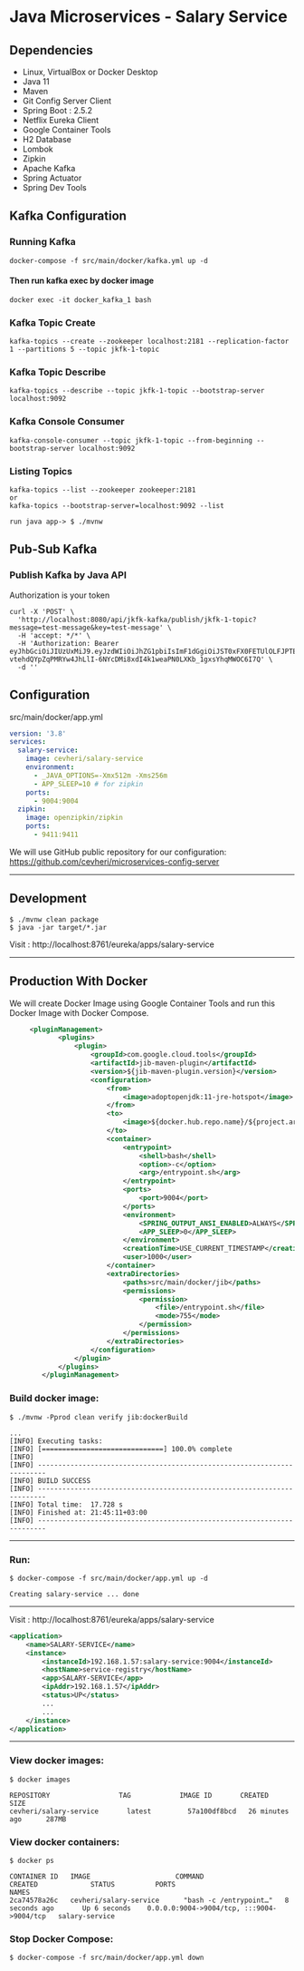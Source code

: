 # Java Microservices - Salary Service

## Dependencies
* Linux, VirtualBox or Docker Desktop
* Java 11
* Maven
* Git Config Server Client
* Spring Boot : 2.5.2
* Netflix Eureka Client
* Google Container Tools
* H2 Database
* Lombok
* Zipkin
* Apache Kafka
* Spring Actuator
* Spring Dev Tools


## Kafka Configuration

### Running Kafka

```shell
docker-compose -f src/main/docker/kafka.yml up -d
```

#### Then run kafka exec by docker image

```shell
docker exec -it docker_kafka_1 bash
```

### Kafka Topic Create

```shell
kafka-topics --create --zookeeper localhost:2181 --replication-factor 1 --partitions 5 --topic jkfk-1-topic
```

### Kafka Topic Describe

```shell
kafka-topics --describe --topic jkfk-1-topic --bootstrap-server localhost:9092
```

### Kafka Console Consumer

```shell
kafka-console-consumer --topic jkfk-1-topic --from-beginning --bootstrap-server localhost:9092
```

### Listing Topics

```shell
kafka-topics --list --zookeeper zookeeper:2181
or
kafka-topics --bootstrap-server=localhost:9092 --list
```

```text
run java app-> $ ./mvnw
```

## Pub-Sub Kafka

### Publish Kafka by Java API

Authorization is your token

```shell
curl -X 'POST' \
  'http://localhost:8080/api/jkfk-kafka/publish/jkfk-1-topic?message=test-message&key=test-message' \
  -H 'accept: */*' \
  -H 'Authorization: Bearer eyJhbGciOiJIUzUxMiJ9.eyJzdWIiOiJhZG1pbiIsImF1dGgiOiJST0xFX0FETUlOLFJPTEVfVVNFUiIsImV4cCI6MTYyNjI1NzYyOX0.S77IXWzmQ3nols5ysZvyAzm-vtehdQYpZqPMRYw4JhLlI-6NYcDMi8xdI4k1weaPN0LXKb_1gxsYhqMWOC6I7Q' \
  -d ''
```


## Configuration
src/main/docker/app.yml
```yaml
version: '3.8'
services:
  salary-service:
    image: cevheri/salary-service
    environment:
      - _JAVA_OPTIONS=-Xmx512m -Xms256m
      - APP_SLEEP=10 # for zipkin
    ports:
      - 9004:9004
  zipkin:
    image: openzipkin/zipkin
    ports:
      - 9411:9411
```


We will use GitHub public repository for our configuration:
https://github.com/cevheri/microservices-config-server

---
## Development
```shell
$ ./mvnw clean package
$ java -jar target/*.jar
```
Visit : http://localhost:8761/eureka/apps/salary-service

---
## Production With Docker
We will create Docker Image using Google Container Tools and run this Docker Image with Docker Compose.

```xml
     <pluginManagement>
            <plugins>
                <plugin>
                    <groupId>com.google.cloud.tools</groupId>
                    <artifactId>jib-maven-plugin</artifactId>
                    <version>${jib-maven-plugin.version}</version>
                    <configuration>
                        <from>
                            <image>adoptopenjdk:11-jre-hotspot</image>
                        </from>
                        <to>
                            <image>${docker.hub.repo.name}/${project.artifactId}:${project.version}</image>
                        </to>
                        <container>
                            <entrypoint>
                                <shell>bash</shell>
                                <option>-c</option>
                                <arg>/entrypoint.sh</arg>
                            </entrypoint>
                            <ports>
                                <port>9004</port>
                            </ports>
                            <environment>
                                <SPRING_OUTPUT_ANSI_ENABLED>ALWAYS</SPRING_OUTPUT_ANSI_ENABLED>
                                <APP_SLEEP>0</APP_SLEEP>
                            </environment>
                            <creationTime>USE_CURRENT_TIMESTAMP</creationTime>
                            <user>1000</user>
                        </container>
                        <extraDirectories>
                            <paths>src/main/docker/jib</paths>
                            <permissions>
                                <permission>
                                    <file>/entrypoint.sh</file>
                                    <mode>755</mode>
                                </permission>
                            </permissions>
                        </extraDirectories>
                    </configuration>
                </plugin>
            </plugins>
        </pluginManagement>
```

### Build docker image:
```shell
$ ./mvnw -Pprod clean verify jib:dockerBuild

...
[INFO] Executing tasks:
[INFO] [==============================] 100.0% complete
[INFO] 
[INFO] ------------------------------------------------------------------------
[INFO] BUILD SUCCESS
[INFO] ------------------------------------------------------------------------
[INFO] Total time:  17.728 s
[INFO] Finished at: 21:45:11+03:00
[INFO] ------------------------------------------------------------------------
```

---

### Run:
```shell
$ docker-compose -f src/main/docker/app.yml up -d

Creating salary-service ... done
```
---
Visit : http://localhost:8761/eureka/apps/salary-service
```xml
<application>
    <name>SALARY-SERVICE</name>
    <instance>
        <instanceId>192.168.1.57:salary-service:9004</instanceId>
        <hostName>service-registry</hostName>
        <app>SALARY-SERVICE</app>
        <ipAddr>192.168.1.57</ipAddr>
        <status>UP</status>
        ...
        ...
    </instance>
</application>
```

---
### View docker images:
```shell
$ docker images

REPOSITORY                 TAG            IMAGE ID       CREATED             SIZE
cevheri/salary-service       latest         57a100df8bcd   26 minutes ago      287MB

```

### View docker containers:
````shell
$ docker ps

CONTAINER ID   IMAGE                     COMMAND                  CREATED             STATUS          PORTS                                       NAMES
2ca74578a26c   cevheri/salary-service      "bash -c /entrypoint…"   8 seconds ago       Up 6 seconds    0.0.0.0:9004->9004/tcp, :::9004->9004/tcp   salary-service

````

### Stop Docker Compose:
```shell
$ docker-compose -f src/main/docker/app.yml down

```



